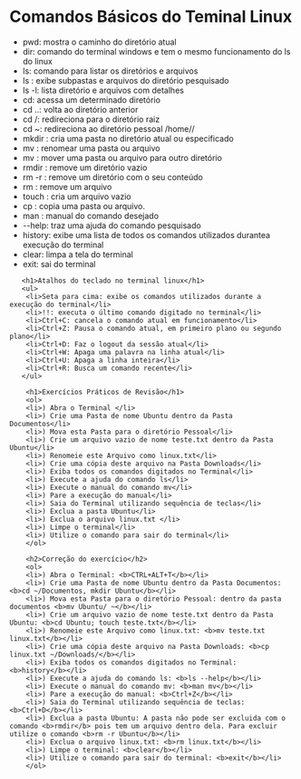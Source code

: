 <!DOCTYPE html>
<html lang="pt-br">
   <head>
       <meta charset="utf-8"/>
       <title>Comandos e atalhos básicos do Linux</title>
	   <meta name="author" content="Fábio Pereira de Souza">
	   <meta charset="utf-8">
   </head>
   <body>
       <h1>Comandos Básicos do Teminal Linux</h1>
	   <ul>
		<li>pwd: mostra o caminho do diretório atual</li>
		<li>dir: comando do terminal windows e tem o mesmo funcionamento do ls do linux</li>
		<li>ls: comando para listar os diretórios e arquivos</li>
		<li>ls <diretório>: exibe subpastas e arquivos do diretório pesquisado</li>
		<li>ls -l: lista diretório e arquivos com detalhes</li>
		<li>cd: acessa um determinado diretório</li>
		<li>cd ..: volta ao diretório anterior</li>
		<li>cd /: redireciona para o diretório raiz</li>
		<li>cd ~: redireciona ao diretório pessoal /home/<usuario>/</li>
		<li>mkdir <nome da pasta>: cria uma pasta no diretório atual ou especificado</li>
		<li>mv <pasta> <novo nome>: renomear uma pasta ou arquivo</li>
		<li>mv <pasta> <diretório>: mover uma pasta ou arquivo para outro diretório</li>		
		<li>rmdir <diretório>: remove um diretório vazio</li>
		<li>rm -r <diretório>: remove um diretório com o seu conteúdo</li>
		<li>rm <arquivo>: remove um arquivo</li>
		<li>touch <nome do arquivo>: cria um arquivo vazio</li>
		<li>cp <nome do arquivo> <diretório>: copia uma pasta ou arquivo.</li>
		<li>man <comando>: manual do comando desejado</li>
		<li><comando> --help: traz uma ajuda do comando pesquisado</li>
		<li>history: exibe uma lista de todos os comandos utilizados durantea execução do terminal</li>
		<li>clear: limpa a tela do terminal</li>
		<li>exit: sai do terminal</li>
	   </ul>
	   
	   <h1>Atalhos do teclado no terminal linux</h1>
	   <ul>
		<li>Seta para cima: exibe os comandos utilizados durante a execução do terminal</li>
		<li>!!: executa o último comando digitado no terminal</li>
		<li>Ctrl+C: cancela o comando atual em funcionamento</li>
		<li>Ctrl+Z: Pausa o comando atual, em primeiro plano ou segundo plano</li>
		<li>Ctrl+D: Faz o logout da sessão atual</li>
		<li>Ctrl+W: Apaga uma palavra na linha atual</li>
		<li>Ctrl+U: Apaga a linha inteira</li>
		<li>Ctrl+R: Busca um comando recente</li>
	   </ul>
	   
		<h1>Exercícios Práticos de Revisão</h1>
		<ol>
		<li>) Abra o Terminal </li>
		<li>) Crie uma Pasta de nome Ubuntu dentro da Pasta Documentos</li>
		<li>) Mova esta Pasta para o diretório Pessoal</li>
		<li>) Crie um arquivo vazio de nome teste.txt dentro da Pasta Ubuntu</li>
		<li>) Renomeie este Arquivo como linux.txt</li>
		<li>) Crie uma cópia deste arquivo na Pasta Downloads</li>
		<li>) Exiba todos os comandos digitados no Terminal</li>
		<li>) Execute a ajuda do comando ls</li>
		<li>) Execute o manual do comando mv</li>
		<li>) Pare a execução do manual</li>
		<li>) Saia do Terminal utilizando sequência de teclas</li>
		<li>) Exclua a pasta Ubuntu</li>
		<li>) Exclua o arquivo linux.txt </li>
		<li>) Limpe o terminal</li>
		<li>) Utilize o comando para sair do terminal</li>
		</ol>
		
		<h2>Correção do exercício</h2>
		<ol>
		<li>) Abra o Terminal: <b>CTRL+ALT+T</b></li>
		<li>) Crie uma Pasta de nome Ubuntu dentro da Pasta Documentos: <b>cd ~/Documentos, mkdir Ubuntu</b></li>
		<li>) Mova esta Pasta para o diretório Pessoal: dentro da pasta documentos <b>mv Ubuntu/ ~</b></li>
		<li>) Crie um arquivo vazio de nome teste.txt dentro da Pasta Ubuntu: <b>cd Ubuntu; touch teste.txt</b></li>
		<li>) Renomeie este Arquivo como linux.txt: <b>mv teste.txt linux.txt</b></li>
		<li>) Crie uma cópia deste arquivo na Pasta Downloads: <b>cp linux.txt ~/Downloads/</b></li>
		<li>) Exiba todos os comandos digitados no Terminal: <b>history</b></li>
		<li>) Execute a ajuda do comando ls: <b>ls --help</b></li>
		<li>) Execute o manual do comando mv: <b>man mv</b></li>
		<li>) Pare a execução do manual: <b>Ctrl+Z</b></li>
		<li>) Saia do Terminal utilizando sequência de teclas: <b>Ctrl+D</b></li>
		<li>) Exclua a pasta Ubuntu: A pasta não pode ser excluida com o comando <b>rmdir</b> pois tem um arquivo dentro dela. Para excluir utilize o comando <b>rm -r Ubuntu</b></li>
		<li>) Exclua o arquivo linux.txt: <b>rm linux.txt</b></li>
		<li>) Limpe o terminal: <b>clear</b></li>
		<li>) Utilize o comando para sair do terminal: <b>exit</b></li>
		</ol>
   </body>
</html>